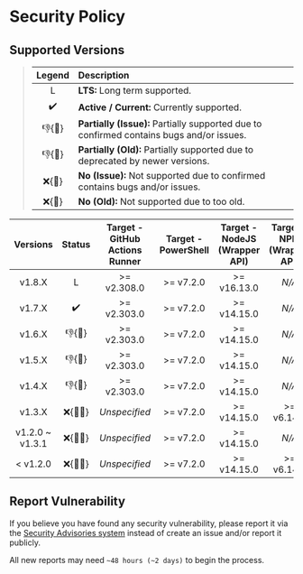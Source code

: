 # Security Policy

## Supported Versions

> | **Legend** | **Description** |
> |:-:|:--|
> | L | **LTS:** Long term supported. |
> | ✔️ | **Active / Current:** Currently supported. |
> | 👎{🐛} | **Partially (Issue):** Partially supported due to confirmed contains bugs and/or issues. |
> | 👎{🧓} | **Partially (Old):** Partially supported due to deprecated by newer versions. |
> | ❌{🐛} | **No (Issue):** Not supported due to confirmed contains bugs and/or issues. |
> | ❌{🧓} | **No (Old):** Not supported due to too old. |

| **Versions** | **Status** | **Target - GitHub Actions Runner** | **Target - PowerShell** | **Target - NodeJS (Wrapper API)** | **Target - NPM (Wrapper API)** |
|:-:|:-:|:-:|:-:|:-:|:-:|
| v1.8.X | L | >= v2.308.0 | >= v7.2.0 | >= v16.13.0 | *N/A* |
| v1.7.X | ✔️ | >= v2.303.0 | >= v7.2.0 | >= v14.15.0 | *N/A* |
| v1.6.X | 👎{🧓} | >= v2.303.0 | >= v7.2.0 | >= v14.15.0 | *N/A* |
| v1.5.X | 👎{🧓} | >= v2.303.0 | >= v7.2.0 | >= v14.15.0 | *N/A* |
| v1.4.X | 👎{🧓} | >= v2.303.0 | >= v7.2.0 | >= v14.15.0 | *N/A* |
| v1.3.X | ❌{🐛🧓} | *Unspecified* | >= v7.2.0 | >= v14.15.0 | >= v6.14.8 |
| v1.2.0 \~ v1.3.1 | ❌{🐛🧓} | *Unspecified* | >= v7.2.0 | >= v14.15.0 | *N/A* |
| < v1.2.0 | ❌{🐛🧓} | *Unspecified* | >= v7.2.0 | >= v14.15.0 | >= v6.14.8 |

## Report Vulnerability

If you believe you have found any security vulnerability, please report it via the [Security Advisories system](https://github.com/hugoalh-studio/ghactions-toolkit-powershell/security/advisories/new) instead of create an issue and/or report it publicly.

All new reports may need `~48 hours (~2 days)` to begin the process.

